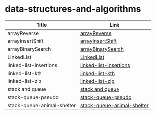 # data-structures-and-algorithms


| Title                  | Link                                                     |
|------------------------|----------------------------------------------------------|
| arrayReverse           | [arrayReverse](./arrayReverse/ArrayReverse.md)           |
| arrayInsertShift       | [arrayInsertShift](./ArrayInsertShift/ArrayInsertShift.md) |
| arrayBinarySearch      | [arrayBinarySearch](./arrayBS/ArrayBS.md)                |
| LinkedList             | [LinkedList](./LinkedList/LinkedList.md)                 |
| linked-list-insertions | [linked-list-insertions](./LinkedList/insertions.md)     |
| linked-list-kth        | [linked-list-kth](./LinkedList/kth.md)                   |
| linked-list-zip        | [linked-list-zip](./LinkedList/zipLists.md)              |
| stack and queue        | [stack and queue](./LinkedList/stack-and-queue.md)       |
| stack-queue-pseudo        | [stack-queue-pseudo](./LinkedList/stack-queue-pseudo.md) |
| stack-queue-animal-shelter| [stack-queue-animal-shelter](./LinkedList/stack-queue-animal-shelter.md)         |